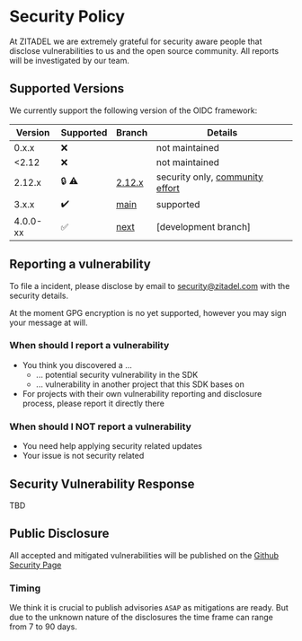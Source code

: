 # Security Policy

At ZITADEL we are extremely grateful for security aware people that disclose vulnerabilities to us and the open source community. All reports will be investigated by our team.

## Supported Versions

We currently support the following version of the OIDC framework:

| Version  | Supported          | Branch      | Details                              |
| -------- | ------------------ | ----------- | ------------------------------------ |
| 0.x.x    | :x:                |             | not maintained                       |
| <2.12    | :x:                |             | not maintained                       |
| 2.12.x   | :lock: :warning:   | [2.12.x][1] | security only, [community effort][2] |
| 3.x.x    | :heavy_check_mark: | [main][3]   | supported                            |
| 4.0.0-xx | :white_check_mark: | [next][4]   | [development branch]                |

[1]: https://github.com/zitadel/oidc/tree/2.12.x
[2]: https://github.com/zitadel/oidc/discussions/458
[3]: https://github.com/zitadel/oidc/tree/main
[4]: https://github.com/zitadel/oidc/tree/next

## Reporting a vulnerability

To file a incident, please disclose by email to security@zitadel.com with the security details.

At the moment GPG encryption is no yet supported, however you may sign your message at will.

### When should I report a vulnerability

* You think you discovered a ...
  * ... potential security vulnerability in the SDK
  * ... vulnerability in another project that this SDK bases on
* For projects with their own vulnerability reporting and disclosure process, please report it directly there

### When should I NOT report a vulnerability

* You need help applying security related updates
* Your issue is not security related

## Security Vulnerability Response

TBD

## Public Disclosure

All accepted and mitigated vulnerabilities will be published on the [Github Security Page](https://github.com/zitadel/oidc/security/advisories)

### Timing

We think it is crucial to publish advisories `ASAP` as mitigations are ready. But due to the unknown nature of the disclosures the time frame can range from 7 to 90 days.
